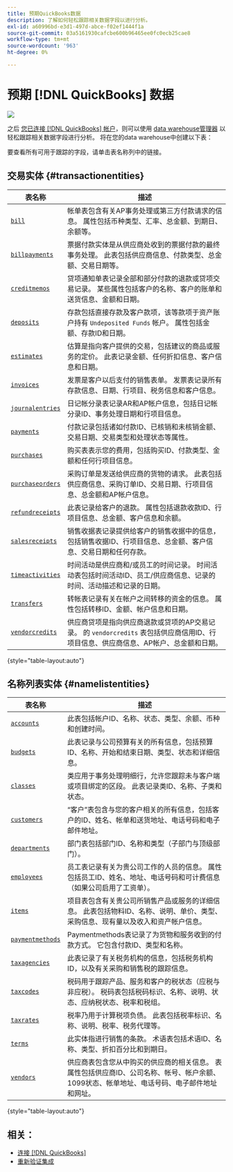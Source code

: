 ```yaml
---
title: 预期QuickBooks数据
description: 了解如何轻松跟踪相关数据字段以进行分析。
exl-id: a60996bd-e3d1-497d-abce-f02ef1444f1a
source-git-commit: 03a5161930cafcbe600b96465ee0fc0ecb25cae8
workflow-type: tm+mt
source-wordcount: '963'
ht-degree: 0%

---
```


# 预期 [!DNL QuickBooks] 数据

![](../../../assets/Quickbooks.png)

之后 [您已连接 [!DNL QuickBooks] 帐户](../../../data-analyst/importing-data/integrations/quickbooks.md)，则可以使用 [data warehouse管理器](../../../data-analyst/data-warehouse-mgr/tour-dwm.md) 以轻松跟踪相关数据字段进行分析。 将在您的data warehouse中创建以下表：

要查看所有可用于跟踪的字段，请单击表名称列中的链接。

## 交易实体 {#transactionentities}

| **表名称** | **描述** |
|-----|-----|
| [`bill`](https://developer.intuit.com/docs/api/accounting/Bill) | 帐单表包含有关AP事务处理或第三方付款请求的信息。 属性包括币种类型、汇率、总金额、到期日、余额等。 |
| [`billpayments`](https://developer.intuit.com/docs/api/accounting/BillPayment) | 票据付款实体是从供应商处收到的票据付款的最终事务处理。 此表包括供应商信息、付款类型、总金额、交易日期等。 |
| [`creditmemos`](https://developer.intuit.com/docs/api/accounting/CreditMemo) | 贷项通知单表记录全部和部分付款的退款或贷项交易记录。 某些属性包括客户的名称、客户的账单和送货信息、金额和日期。 |
| [`deposits`](https://developer.intuit.com/docs/api/accounting/Deposit) | 存款包括直接存款及客户款项，该等款项于资产账户持有 `Undeposited Funds` 帐户。 属性包括金额、存款ID和日期。 |
| [`estimates`](https://developer.intuit.com/docs/api/accounting/Estimate) | 估算是指向客户提供的交易，包括建议的商品或服务的定价。 此表记录金额、任何折扣信息、客户信息和日期。 |
| [`invoices`](https://developer.intuit.com/docs/api/accounting/Invoice) | 发票是客户以后支付的销售表单。 发票表记录所有存款信息、日期、行项目、税务信息和客户信息。 |
| [`journalentries`](https://developer.intuit.com/docs/api/accounting/JournalEntry) | 日记帐分录表记录AR和AP帐户信息，包括日记帐分录ID、事务处理日期和行项目信息。 |
| [`payments`](https://developer.intuit.com/docs/api/accounting/Payment) | 付款记录包括诸如付款ID、已核销和未核销金额、交易日期、交易类型和处理状态等属性。 |
| [`purchases`](https://developer.intuit.com/docs/api/accounting/Purchase) | 购买表表示您的费用，包括购买ID、付款类型、金额和任何行项目信息。 |
| [`purchaseorders`](https://developer.intuit.com/docs/api/accounting/PurchaseOrder) | 采购订单是发送给供应商的货物的请求。 此表包括供应商信息、采购订单ID、交易日期、行项目信息、总金额和AP帐户信息。 |
| [`refundreceipts`](https://developer.intuit.com/docs/api/accounting/RefundReceipt) | 此表记录给客户的退款。 属性包括退款收款ID、行项目信息、总金额、客户信息和余额。 |
| [`salesreceipts`](https://developer.intuit.com/docs/api/accounting/SalesReceipt) | 销售收据表记录提供给客户的销售收据中的信息，包括销售收据ID、行项目信息、总金额、客户信息、交易日期和任何存款。 |
| [`timeactivities`](https://developer.intuit.com/docs/api/accounting/TimeActivity) | 时间活动是供应商和/或员工的时间记录。 时间活动表包括时间活动ID、员工/供应商信息、记录的时间、活动描述和记录的日期。 |
| [`transfers`](https://developer.intuit.com/docs/api/accounting/Transfer) | 转帐表记录有关在帐户之间转移的资金的信息。 属性包括转移ID、金额、帐户信息和日期。 |
| [`vendorcredits`](https://developer.intuit.com/docs/api/accounting/VendorCredit) | 供应商贷项是指向供应商退款或贷项的AP交易记录。 的 `vendorcredits` 表包括供应商信用ID、行项目信息、供应商信息、AP帐户、总金额和日期。 |

{style=&quot;table-layout:auto&quot;}

## 名称列表实体 {#namelistentities}

| **表名称** | **描述** |
|-----|-----|
| [`accounts`](https://developer.intuit.com/docs/api/accounting/Account) | 此表包括帐户ID、名称、状态、类型、余额、币种和创建时间。 |
| [`budgets`](https://developer.intuit.com/docs/api/accounting/Budget) | 此表记录与公司预算有关的所有信息，包括预算ID、名称、开始和结束日期、类型、状态和详细信息。 |
| [`classes`](https://developer.intuit.com/docs/api/accounting/Class) | 类应用于事务处理明细行，允许您跟踪未与客户端或项目绑定的区段。 此表记录类ID、名称、子类和状态。 |
| [`customers`](https://developer.intuit.com/docs/api/accounting/Customer) | “客户”表包含与您的客户相关的所有信息，包括客户的ID、姓名、帐单和送货地址、电话号码和电子邮件地址。 |
| [`departments`](https://developer.intuit.com/docs/api/accounting/Department) | 部门表包括部门ID、名称和类型（子部门与顶级部门）。 |
| [`employees`](https://developer.intuit.com/docs/api/accounting/Employee) | 员工表记录有关为贵公司工作的人员的信息。 属性包括员工ID、姓名、地址、电话号码和可计费信息（如果公司启用了工资单）。 |
| [`items`](https://developer.intuit.com/docs/api/accounting/Item) | 项目表包含有关贵公司所销售产品或服务的详细信息。 此表包括物料ID、名称、说明、单价、类型、采购信息、现有量以及收入和资产帐户信息。 |
| [`paymentmethods`](https://developer.intuit.com/docs/api/accounting/PaymentMethod) | Paymentmethods表记录了为货物和服务收到的付款方式。 它包含付款ID、类型和名称。 |
| [`taxagencies`](https://developer.intuit.com/docs/api/accounting/TaxAgency) | 此表记录了有关税务机构的信息，包括税务机构ID，以及有关采购和销售税的跟踪信息。 |
| [`taxcodes`](https://developer.intuit.com/docs/api/accounting/TaxCode) | 税码用于跟踪产品、服务和客户的税状态（应税与非应税）。 税码表包括税码标识、名称、说明、状态、应纳税状态、税率和税组。 |
| [`taxrates`](https://developer.intuit.com/docs/api/accounting/TaxRate) | 税率乃用于计算税项负债。 此表包括税率标识、名称、说明、税率、税务代理等。 |
| [`terms`](https://developer.intuit.com/docs/api/accounting/Term) | 此实体指进行销售的条款。 术语表包括术语ID、名称、类型、折扣百分比和到期日。 |
| [`vendors`](https://developer.intuit.com/docs/api/accounting/Vendor) | 供应商表包含您从中购买的供应商的相关信息。 表属性包括供应商ID、公司名称、帐号、帐户余额、1099状态、帐单地址、电话号码、电子邮件地址和网址。 |

{style=&quot;table-layout:auto&quot;}

## 相关：

* [连接 [!DNL QuickBooks]](../integrations/quickbooks.md)
* [重新验证集成](https://support.magento.com/hc/en-us/articles/360016733151-Reauthenticating-integrations)
